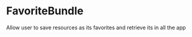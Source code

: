 FavoriteBundle
==============

Allow user to save resources as its favorites and retrieve its in all the app
